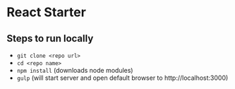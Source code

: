 # React Starter

## Steps to run locally
- `git clone <repo url>`
- `cd <repo name>`
- `npm install` (downloads node modules)
- `gulp` (will start server and open default browser to http://localhost:3000)